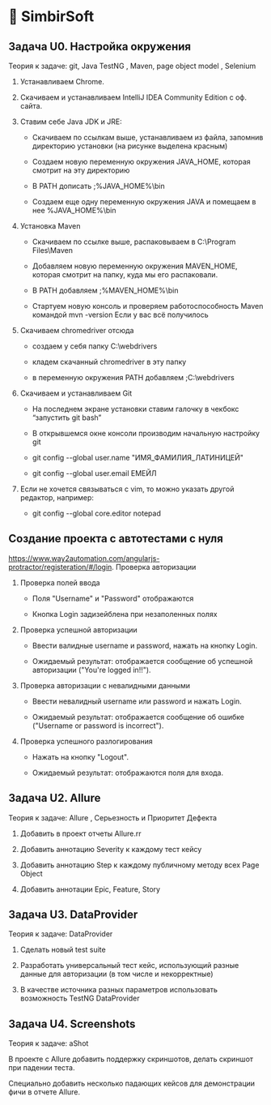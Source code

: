 # 📜 SimbirSoft

## Задача U0. Настройка окружения

Теория к задаче: git, Java TestNG , Maven, page object model , Selenium

1. Устанавливаем Chrome.
    
2. Скачиваем и устанавливаем IntelliJ IDEA Community Edition с оф. сайта.
    
3. Ставим себе Java JDK и JRE:
    
    - Скачиваем по ссылкам выше, устанавливаем из файла, запомнив директорию установки (на рисунке выделена красным) 
    
    - Создаем новую переменную окружения JAVA_HOME, которая смотрит на эту директорию
    
    - В PATH дописать ;%JAVA_HOME%\bin
            
    - Создаем еще одну переменную окружения JAVA и помещаем в нее %JAVA_HOME%\bin
        
4. Установка Maven
    
    - Скачиваем по ссылке выше, распаковываем в C:\Program Files\Maven
            
    - Добавляем новую переменную окружения MAVEN_HOME, которая смотрит на папку, куда мы его распаковали.
            
    - В PATH добавляем ;%MAVEN_HOME%\bin
            
    - Стартуем новую консоль и проверяем работоспособность Maven командой mvn -version Если у вас всё получилось
        
5. Скачиваем chromedriver отсюда
    
    - создаем у себя папку C:\webdrivers
            
    - кладем скачанный chromedriver в эту папку
            
    - в переменную окружения PATH добавляем ;C:\webdrivers
        
6. Скачиваем и устанавливаем Git
      
    - На последнем экране установки ставим галочку в чекбокс “запустить git bash”
            
    - В открывшемся окне консоли производим начальную настройку git
            
    - git config --global user.name "ИМЯ_ФАМИЛИЯ_ЛАТИНИЦЕЙ"
               
    - git config --global user.email ЕМЕЙЛ
           
3. Если не хочется связываться с vim, то можно указать другой редактор, например:
    
    - git config --global core.editor notepad
              
## Создание проекта с автотестами с нуля

https://www.way2automation.com/angularjs-protractor/registeration/#/login. Проверка авторизации

1. Проверка полей ввода

   - Поля "Username" и "Password" отображаются

   - Кнопка Login задизейблена при незаполенных полях

2. Проверка успешной авторизации

   - Ввести валидные username и password, нажать на кнопку Login.

   - Ожидаемый результат: отображается сообщение об успешной авторизации ("You're logged in!!").

3. Проверка авторизации с невалидными данными

   - Ввести невалидный username или password и нажать Login.

   - Ожидаемый результат: отображается сообщение об ошибке ("Username or password is incorrect").

4. Проверка успешного разлогирования

   - Нажать на кнопку "Logout".

   - Ожидаемый результат: отображаются поля для входа.

## Задача U2. Allure
Теория к задаче: Allure , Серьезность и Приоритет Дефекта

1. Добавить в проект отчеты Allure.rr

2. Добавить аннотацию Severity к каждому тест кейсу

3. Добавить аннотацию Step к каждому публичному методу всех Page Object

4. Добавить аннотации Epic, Feature, Story

## Задача U3. DataProvider
Теория к задаче: DataProvider

1. Сделать новый test suite

2. Разработать универсальный тест кейс, использующий разные данные для авторизации (в том числе и некорректные)

3. В качестве источника разных параметров использовать возможность TestNG DataProvider


## Задача U4. Screenshots

Теория к задаче: aShot

В проекте с Allure добавить поддержку скриншотов, делать скриншот при падении теста.

Специально добавить несколько падающих кейсов для демонстрации фичи в отчете Allure.